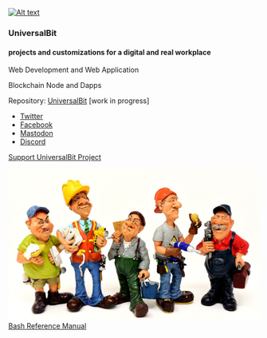 
[![Alt text](https://github.com/universalbit-dev/papirus-icon-theme/blob/master/Papirus/64x64/places/folder-white-development.svg)](https://github.com/universalbit-dev/universalbit-dev)

### UniversalBit 

#### projects and customizations for a digital and real workplace

Web Development and Web Application

Blockchain Node and Dapps

Repository:
[UniversalBit](https://github.com/universalbit-dev) [work in progress]

- [Twitter]()
- [Facebook](https://www.facebook.com/universalbit/)
- [Mastodon](https://mastodon.social/invite/8wBQnvts)
- [Discord](https://discord.gg/WnS6HsvS)

[Support UniversalBit Project](https://github.com/universalbit-dev/universalbit-dev/tree/main/support)


![handyman](https://github.com/universalbit-dev/universalbit-dev/blob/main/img/handyman_720.jpg "HandyMan")
[Bash Reference Manual](https://www.gnu.org/software/bash/manual/html_node/index.html)

